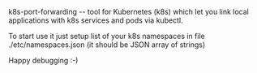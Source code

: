 k8s-port-forwarding -- tool for Kubernetes (k8s) which let you link local applications with
k8s services and pods via kubectl.

To start use it just setup list of your k8s namespaces in file ./etc/namespaces.json (it should be JSON array
of strings)

Happy debugging :-)